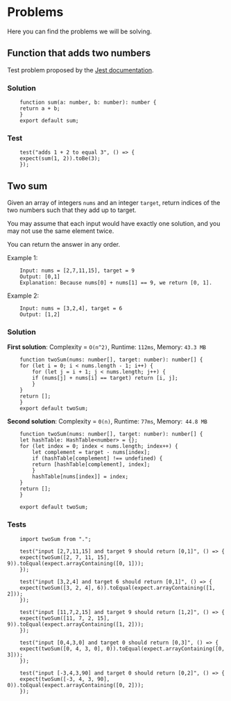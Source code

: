 # Problems 
Here you can find the problems we will be solving. 

## Function that adds two numbers
Test problem proposed by the [Jest documentation](https://jestjs.io/docs/getting-started). 

### Solution 
```
    function sum(a: number, b: number): number {
    return a + b;
    }
    export default sum;
```
### Test 
```
    test("adds 1 + 2 to equal 3", () => {
    expect(sum(1, 2)).toBe(3);
    });    
```

## Two sum 
Given an array of integers `nums` and an integer `target`, return indices of the two numbers such that they add up to target.

You may assume that each input would have exactly one solution, and you may not use the same element twice.

You can return the answer in any order.

Example 1:
```
    Input: nums = [2,7,11,15], target = 9
    Output: [0,1]
    Explanation: Because nums[0] + nums[1] == 9, we return [0, 1].
```

Example 2:

```
    Input: nums = [3,2,4], target = 6
    Output: [1,2]
```

### Solution 
**First solution**: Complexity = `O(n^2)`, Runtime: `112ms`, Memory: `43.3 MB`
```
    function twoSum(nums: number[], target: number): number[] {
    for (let i = 0; i < nums.length - 1; i++) {
        for (let j = i + 1; j < nums.length; j++) {
        if (nums[j] + nums[i] == target) return [i, j];
        }
    }
    return [];
    }
    export default twoSum;
```

**Second solution**: Complexity = `0(n)`, Runtime: `77ms`, Memory:` 44.8 MB` 

```
    function twoSum(nums: number[], target: number): number[] {
    let hashTable: HashTable<number> = {};
    for (let index = 0; index < nums.length; index++) {
        let complement = target - nums[index];
        if (hashTable[complement] !== undefined) {
        return [hashTable[complement], index];
        }
        hashTable[nums[index]] = index;
    }
    return [];
    }

    export default twoSum;
```

### Tests
```
    import twoSum from ".";
    
    test("input [2,7,11,15] and target 9 should return [0,1]", () => {
    expect(twoSum([2, 7, 11, 15], 9)).toEqual(expect.arrayContaining([0, 1]));
    });

    test("input [3,2,4] and target 6 should return [0,1]", () => {
    expect(twoSum([3, 2, 4], 6)).toEqual(expect.arrayContaining([1, 2]));
    });

    test("input [11,7,2,15] and target 9 should return [1,2]", () => {
    expect(twoSum([11, 7, 2, 15], 9)).toEqual(expect.arrayContaining([1, 2]));
    });

    test("input [0,4,3,0] and target 0 should return [0,3]", () => {
    expect(twoSum([0, 4, 3, 0], 0)).toEqual(expect.arrayContaining([0, 3]));
    });

    test("input [-3,4,3,90] and target 0 should return [0,2]", () => {
    expect(twoSum([-3, 4, 3, 90], 0)).toEqual(expect.arrayContaining([0, 2]));
    });
```
